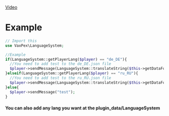 <a href="https://youtu.be/Omu-hsC5ghQ">Video</a>
# Example
```php
// Import this
use VaxPex\LanguageSystem;

//Example
if(LanguageSystem::getPlayerLang($player) == "de_DE"){
  //You need to add test to the de_DE.json file
  $player->sendMessage(LanguageSystem::translateString($this->getDataFolder(), "de_DE", "test"));
}elseif(LanguageSystem::getPlayerLang($player) == "ru_RU"){
  //You need to add test to the ru_RU.json file
  $player->sendMessage(LanguageSystem::translateString($this->getDataFolder(), "ru_RU", "test"));
}else{
  $player->sendMessage("test");
}
```
#### You can also add any lang you want at the plugin_data/LanguageSystem
